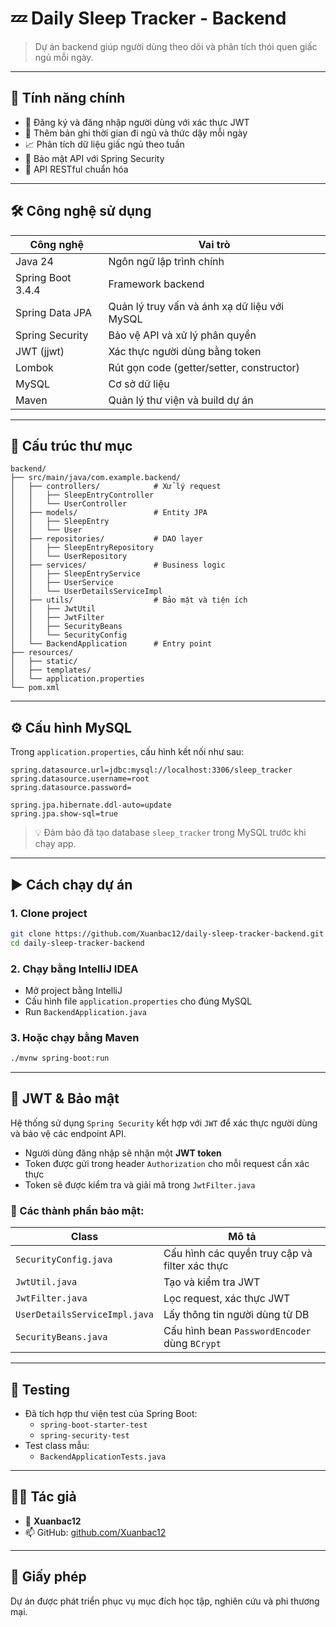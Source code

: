 # 💤 Daily Sleep Tracker - Backend

> Dự án backend giúp người dùng theo dõi và phân tích thói quen giấc ngủ mỗi ngày.

---

## 🚀 Tính năng chính

- 🧑 Đăng ký và đăng nhập người dùng với xác thực JWT
- 🛌 Thêm bản ghi thời gian đi ngủ và thức dậy mỗi ngày
- 📈 Phân tích dữ liệu giấc ngủ theo tuần
- 🔐 Bảo mật API với Spring Security
- 📄 API RESTful chuẩn hóa

---

## 🛠 Công nghệ sử dụng

| Công nghệ         | Vai trò                                  |
|------------------|--------------------------------------------|
| Java 24          | Ngôn ngữ lập trình chính                   |
| Spring Boot 3.4.4| Framework backend                          |
| Spring Data JPA  | Quản lý truy vấn và ánh xạ dữ liệu với MySQL |
| Spring Security  | Bảo vệ API và xử lý phân quyền             |
| JWT (jjwt)       | Xác thực người dùng bằng token             |
| Lombok           | Rút gọn code (getter/setter, constructor) |
| MySQL            | Cơ sở dữ liệu                              |
| Maven            | Quản lý thư viện và build dự án           |

---

## 📁 Cấu trúc thư mục

```text
backend/
├── src/main/java/com.example.backend/
│   ├── controllers/            # Xử lý request
│   │   ├── SleepEntryController
│   │   └── UserController
│   ├── models/                 # Entity JPA
│   │   ├── SleepEntry
│   │   └── User
│   ├── repositories/           # DAO layer
│   │   ├── SleepEntryRepository
│   │   └── UserRepository
│   ├── services/               # Business logic
│   │   ├── SleepEntryService
│   │   ├── UserService
│   │   └── UserDetailsServiceImpl
│   ├── utils/                  # Bảo mật và tiện ích
│   │   ├── JwtUtil
│   │   ├── JwtFilter
│   │   ├── SecurityBeans
│   │   └── SecurityConfig
│   └── BackendApplication      # Entry point
├── resources/
│   ├── static/
│   ├── templates/
│   └── application.properties
└── pom.xml
```

---

## ⚙️ Cấu hình MySQL

Trong `application.properties`, cấu hình kết nối như sau:

```properties
spring.datasource.url=jdbc:mysql://localhost:3306/sleep_tracker
spring.datasource.username=root
spring.datasource.password=

spring.jpa.hibernate.ddl-auto=update
spring.jpa.show-sql=true
```

> 💡 Đảm bảo đã tạo database `sleep_tracker` trong MySQL trước khi chạy app.

---

## ▶️ Cách chạy dự án

### 1. Clone project

```bash
git clone https://github.com/Xuanbac12/daily-sleep-tracker-backend.git
cd daily-sleep-tracker-backend
```

### 2. Chạy bằng IntelliJ IDEA

- Mở project bằng IntelliJ
- Cấu hình file `application.properties` cho đúng MySQL
- Run `BackendApplication.java`

### 3. Hoặc chạy bằng Maven

```bash
./mvnw spring-boot:run
```

---

## 🔐 JWT & Bảo mật

Hệ thống sử dụng `Spring Security` kết hợp với `JWT` để xác thực người dùng và bảo vệ các endpoint API.

- Người dùng đăng nhập sẽ nhận một **JWT token**
- Token được gửi trong header `Authorization` cho mỗi request cần xác thực
- Token sẽ được kiểm tra và giải mã trong `JwtFilter.java`

### 🧱 Các thành phần bảo mật:

| Class | Mô tả |
|-------|------|
| `SecurityConfig.java` | Cấu hình các quyền truy cập và filter xác thực |
| `JwtUtil.java`        | Tạo và kiểm tra JWT |
| `JwtFilter.java`      | Lọc request, xác thực JWT |
| `UserDetailsServiceImpl.java` | Lấy thông tin người dùng từ DB |
| `SecurityBeans.java`  | Cấu hình bean `PasswordEncoder` dùng `BCrypt` |

---

## 🧪 Testing

- Đã tích hợp thư viện test của Spring Boot:
    - `spring-boot-starter-test`
    - `spring-security-test`
- Test class mẫu:
    - `BackendApplicationTests.java`

---

## 🧑‍💻 Tác giả

- 👤 **Xuanbac12**
- 📫 GitHub: [github.com/Xuanbac12](https://github.com/Xuanbac12)

---

## 📜 Giấy phép

Dự án được phát triển phục vụ mục đích học tập, nghiên cứu và phi thương mại.
